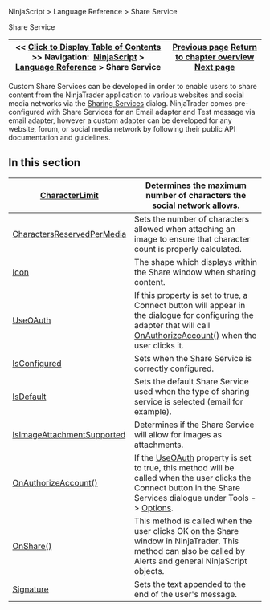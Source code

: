 ﻿
NinjaScript > Language Reference > Share Service

Share Service

| << [Click to Display Table of Contents](share_service.md) >> **Navigation:**     [NinjaScript](ninjascript.md) > [Language Reference](language_reference_wip.md) > Share Service | [Previous page](performancemetric_values.md) [Return to chapter overview](language_reference_wip.md) [Next page](characterlimit.md) |
| --- | --- |
Custom Share Services can be developed in order to enable users to share content from the NinjaTrader application to various websites and social media networks via the [Sharing Services](sharing_content.md) dialog. NinjaTrader comes pre-configured with Share Services for an Email adapter and Test message via email adapter, however a custom adapter can be developed for any website, forum, or social media network by following their public API documentation and guidelines.  
 
## In this section

| [CharacterLimit](characterlimit.md) | Determines the maximum number of characters the social network allows. |
| --- | --- |
| [CharactersReservedPerMedia](charactersreservedpermedia.md) | Sets the number of characters allowed when attaching an image to ensure that character count is properly calculated. |
| [Icon](icon.md) | The shape which displays within the Share window when sharing content. |
| [UseOAuth](isauthorizationrequired.md) | If this property is set to true, a Connect button will appear in the dialogue for configuring the adapter that will call [OnAuthorizeAccount()](onauthorizeaccount.md) when the user clicks it. |
| [IsConfigured](isconfigured.md) | Sets when the Share Service is correctly configured. |
| [IsDefault](isdefault.md) | Sets the default Share Service used when the type of sharing service is selected (email for example). |
| [IsImageAttachmentSupported](isimageattachmentsupported.md) | Determines if the Share Service will allow for images as attachments. |
| [OnAuthorizeAccount()](onauthorizeaccount.md) | If the [UseOAuth](isauthorizationrequired.md) property is set to true, this method will be called when the user clicks the Connect button in the Share Services dialogue under Tools -> [Options](options.md). |
| [OnShare()](onshare.md) | This method is called when the user clicks OK on the Share window in NinjaTrader. This method can also be called by Alerts and general NinjaScript objects. |
| [Signature](signature.md) | Sets the text appended to the end of the user's message. |
